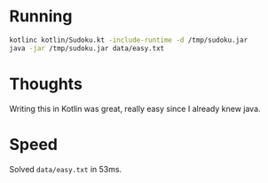 # Running

```sh
kotlinc kotlin/Sudoku.kt -include-runtime -d /tmp/sudoku.jar
java -jar /tmp/sudoku.jar data/easy.txt
```

# Thoughts

Writing this in Kotlin was great, really easy since I already knew java.

# Speed

Solved `data/easy.txt` in 53ms.